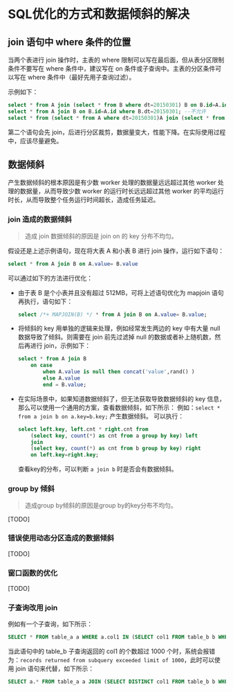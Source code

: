 # SQL优化的方式和数据倾斜的解决

## join 语句中 where 条件的位置

当两个表进行 join 操作时，主表的 where 限制可以写在最后面，但从表分区限制条件不要写在 where 条件中，建议写在 on 条件或子查询中。主表的分区条件可以写在 where 条件中（最好先用子查询过滤）。

示例如下：

```sql
select * from A join (select * from B where dt=20150301) B on B.id=A.id where A.dt=20150301;
select * from A join B on B.id=A.id where B.dt=20150301; --不允许
select * from (select * from A where dt=20150301)A join (select * from B where dt=20150301)B on B.id=A.id;
```

第二个语句会先 join，后进行分区裁剪，数据量变大，性能下降。在实际使用过程中，应该尽量避免。

## 数据倾斜

产生数据倾斜的根本原因是有少数 worker 处理的数据量远远超过其他 worker 处理的数据量，从而导致少数 worker 的运行时长远远超过其他 worker 的平均运行时长，从而导致整个任务运行时间超长，造成任务延迟。

### join 造成的数据倾斜

> 造成 join 数据倾斜的原因是 join on 的 key 分布不均匀。

假设还是上述示例语句，现在将大表 A 和小表 B 进行 join 操作，运行如下语句：

```sql
select * from A join B on A.value= B.value
```

可以通过如下的方法进行优化：

- 由于表 B 是个小表并且没有超过 512MB，可将上述语句优化为 mapjoin 语句再执行，语句如下：
    ```sql
    select /*+ MAPJOIN(B) */ * from A join B on A.value= B.value;
    ```
- 将倾斜的 key 用单独的逻辑来处理，例如经常发生两边的 key 中有大量 null 数据导致了倾斜。则需要在 join 前先过滤掉 null 的数据或者补上随机数，然后再进行 join，示例如下：
    ```sql
    select * from A join B
        on case 
            when A.value is null then concat('value',rand() ) 
            else A.value 
            end = B.value;
    ```
- 在实际场景中，如果知道数据倾斜了，但无法获取导致数据倾斜的 key 信息，那么可以使用一个通用的方案，查看数据倾斜，如下所示：
    例如：`select * from a join b on a.key=b.key;` 产生数据倾斜。 可以执行： 
    ```sql
    select left.key, left.cnt * right.cnt from 
        (select key, count(*) as cnt from a group by key) left 
        join
        (select key, count(*) as cnt from b group by key) right
        on left.key=right.key;
    ```
    查看key的分布，可以判断 `a join b` 时是否会有数据倾斜。

### group by 倾斜

> 造成group by倾斜的原因是group by的key分布不均匀。

[TODO]

### 错误使用动态分区造成的数据倾斜

[TODO]

### 窗口函数的优化

[TODO]

### 子查询改用 join

例如有一个子查询，如下所示：

```sql
SELECT * FROM table_a a WHERE a.col1 IN (SELECT col1 FROM table_b b WHERE xxx);
```

当此语句中的 table_b 子查询返回的 col1 的个数超过 1000 个时，系统会报错为：`records returned from subquery exceeded limit of 1000`，此时可以使用 join 语句来代替，如下所示：

```sql
SELECT a.* FROM table_a a JOIN (SELECT DISTINCT col1 FROM table_b b WHERE xxx) c ON (a.col1 = c.col1);
```